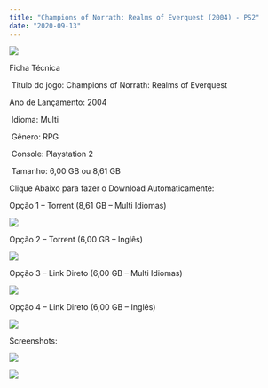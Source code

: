 ```yaml
---
title: "Champions of Norrath: Realms of Everquest (2004) - PS2"
date: "2020-09-13"
---
```


![](https://1.bp.blogspot.com/-MEj8zWFJiq0/X15mDNauIOI/AAAAAAAAO_M/9YBRmuwCGNk0cTirY0MZc6QOnS3eOgYeACLcBGAsYHQ/s320/ps2_championnorrath.jpg)

Ficha Técnica

 Titulo do jogo: Champions of Norrath: Realms of Everquest 

Ano de Lançamento: 2004

 Idioma: Multi

 Gênero: RPG

 Console: Playstation 2

 Tamanho: 6,00 GB ou 8,61 GB

Clique Abaixo para fazer o Download Automaticamente:

Opção 1 – Torrent (8,61 GB – Multi Idiomas)

[![](https://1.bp.blogspot.com/-gM_bieM_Xmg/X11OuuXJ_iI/AAAAAAAAO6I/YZCF0qruSJgINabjGnzop1wom3zhhl8BgCLcBGAsYHQ/s0/LETRA{40dcdfd0a3f176073d713beaee4fcd56db243ec708877a2e730ba987ecd6f1ab}2BPS2.png)](https://zee.gl/djeL10x)

Opção 2 – Torrent (6,00 GB – Inglês)

[![](https://1.bp.blogspot.com/-gM_bieM_Xmg/X11OuuXJ_iI/AAAAAAAAO6I/YZCF0qruSJgINabjGnzop1wom3zhhl8BgCLcBGAsYHQ/s0/LETRA{40dcdfd0a3f176073d713beaee4fcd56db243ec708877a2e730ba987ecd6f1ab}2BPS2.png)](https://zee.gl/1NubtCVX)

Opção 3 – Link Direto (6,00 GB – Multi Idiomas)

[![](https://1.bp.blogspot.com/-1h0psgcwSIc/X12Z4_-XFGI/AAAAAAAAO8I/Mc5GWgomPvky4bANZ291sPzxVFKXG0hcQCLcBGAsYHQ/s0/LINK.png)](https://zee.gl/hTbon)

Opção 4 – Link Direto (6,00 GB – Inglês)

[![](https://1.bp.blogspot.com/-1h0psgcwSIc/X12Z4_-XFGI/AAAAAAAAO8I/Mc5GWgomPvky4bANZ291sPzxVFKXG0hcQCLcBGAsYHQ/s0/LINK.png)](https://zee.gl/tjqsvgME)

Screenshots:

[![](https://1.bp.blogspot.com/-2AfhuzXRdcU/X15mDAgcZUI/AAAAAAAAO_I/8u4KJdXqjb0zljFobcAL1jw9iFGuCjUGQCLcBGAsYHQ/w500-h350/champions-of-norrath-54245ccd-a9ab-4e67-bbbe-51f6e3cbeff-resize-750.jpeg)](https://1.bp.blogspot.com/-2AfhuzXRdcU/X15mDAgcZUI/AAAAAAAAO_I/8u4KJdXqjb0zljFobcAL1jw9iFGuCjUGQCLcBGAsYHQ/s460/champions-of-norrath-54245ccd-a9ab-4e67-bbbe-51f6e3cbeff-resize-750.jpeg)

[![](https://1.bp.blogspot.com/-feKbi_wscR4/X15mDScdoiI/AAAAAAAAO_Q/mQ2oGvYq7LQIW847j3VNcyn4mxsXBK9MwCLcBGAsYHQ/w500-h281/maxresdefault.jpg)](https://1.bp.blogspot.com/-feKbi_wscR4/X15mDScdoiI/AAAAAAAAO_Q/mQ2oGvYq7LQIW847j3VNcyn4mxsXBK9MwCLcBGAsYHQ/s1280/maxresdefault.jpg)
